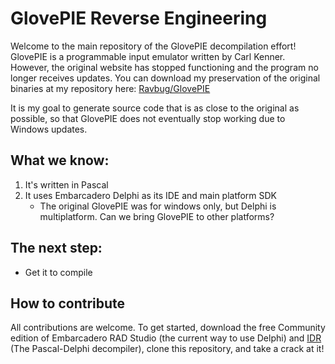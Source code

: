 # GlovePIE Reverse Engineering

Welcome to the main repository of the GlovePIE decompilation effort! 
GlovePIE is a programmable input emulator written by Carl Kenner. However, the original website has stopped
functioning and the program no longer receives updates. You can download my preservation of the original binaries
at my repository here: [Ravbug/GlovePIE](https://github.com/ravbug/GlovePIE)

It is my goal to generate source code that is as close to the original as possible, so that GlovePIE does not eventually
stop working due to Windows updates. 

## What we know:
1. It's written in Pascal
2. It uses Embarcadero Delphi as its IDE and main platform SDK
   - The original GlovePIE was for windows only, but Delphi is multiplatform. Can we bring GlovePIE to other platforms?

## The next step:
- Get it to compile

## How to contribute
All contributions are welcome. To get started, download the free Community edition of 
Embarcadero RAD Studio (the current way to use Delphi) and [IDR](https://github.com/Ravbug/GlovePIEReverseEngineering/releases/tag/IDR) (The Pascal-Delphi decompiler), clone this repository, and take a crack at it!
